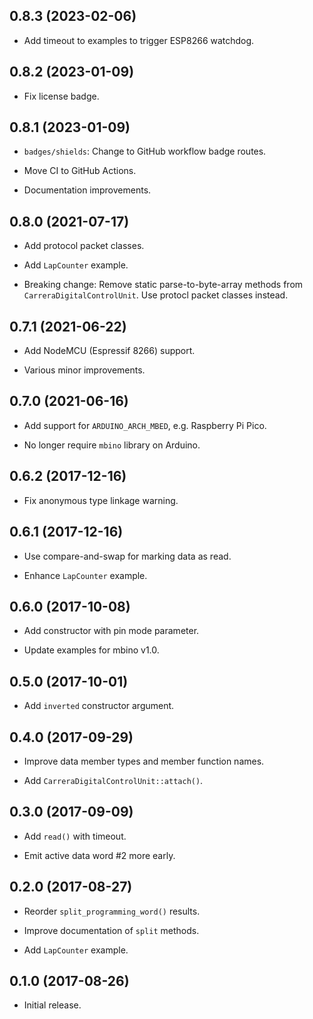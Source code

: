 0.8.3 (2023-02-06)
------------------

- Add timeout to examples to trigger ESP8266 watchdog.


0.8.2 (2023-01-09)
------------------

- Fix license badge.


0.8.1 (2023-01-09)
------------------

- `badges/shields`: Change to GitHub workflow badge routes.

- Move CI to GitHub Actions.

- Documentation improvements.


0.8.0 (2021-07-17)
------------------

- Add protocol packet classes.

- Add `LapCounter` example.

- Breaking change: Remove static parse-to-byte-array methods from
`CarreraDigitalControlUnit`.  Use protocl packet classes instead.


0.7.1 (2021-06-22)
------------------

- Add NodeMCU (Espressif 8266) support.

- Various minor improvements.


0.7.0 (2021-06-16)
------------------

- Add support for `ARDUINO_ARCH_MBED`, e.g. Raspberry Pi Pico.

- No longer require `mbino` library on Arduino.


0.6.2 (2017-12-16)
------------------

- Fix anonymous type linkage warning.


0.6.1 (2017-12-16)
------------------

- Use compare-and-swap for marking data as read.

- Enhance `LapCounter` example.


0.6.0 (2017-10-08)
------------------

- Add constructor with pin mode parameter.

- Update examples for mbino v1.0.


0.5.0 (2017-10-01)
------------------

- Add `inverted` constructor argument.


0.4.0 (2017-09-29)
------------------

- Improve data member types and member function names.

- Add `CarreraDigitalControlUnit::attach()`.


0.3.0 (2017-09-09)
------------------

- Add `read()` with timeout.

- Emit active data word #2 more early.


0.2.0 (2017-08-27)
------------------

- Reorder `split_programming_word()` results.

- Improve documentation of `split` methods.

- Add `LapCounter` example.


0.1.0 (2017-08-26)
------------------

- Initial release.
